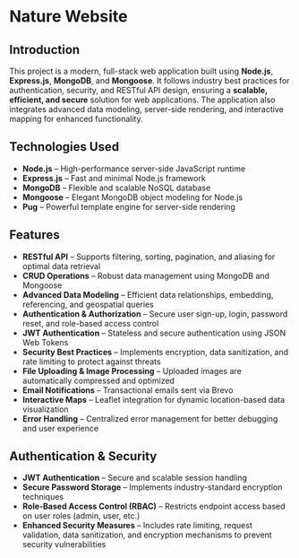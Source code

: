 # **Nature Website**

## **Introduction**

This project is a modern, full-stack web application built using **Node.js**, **Express.js**, **MongoDB**, and **Mongoose**. It follows industry best practices for authentication, security, and RESTful API design, ensuring a **scalable, efficient, and secure** solution for web applications. The application also integrates advanced data modeling, server-side rendering, and interactive mapping for enhanced functionality.

## **Technologies Used**

- **Node.js** – High-performance server-side JavaScript runtime
- **Express.js** – Fast and minimal Node.js framework
- **MongoDB** – Flexible and scalable NoSQL database
- **Mongoose** – Elegant MongoDB object modeling for Node.js
- **Pug** – Powerful template engine for server-side rendering

## **Features**

- **RESTful API** – Supports filtering, sorting, pagination, and aliasing for optimal data retrieval
- **CRUD Operations** – Robust data management using MongoDB and Mongoose
- **Advanced Data Modeling** – Efficient data relationships, embedding, referencing, and geospatial queries
- **Authentication & Authorization** – Secure user sign-up, login, password reset, and role-based access control
- **JWT Authentication** – Stateless and secure authentication using JSON Web Tokens
- **Security Best Practices** – Implements encryption, data sanitization, and rate limiting to protect against threats
- **File Uploading & Image Processing** – Uploaded images are automatically compressed and optimized
- **Email Notifications** – Transactional emails sent via Brevo
- **Interactive Maps** – Leaflet integration for dynamic location-based data visualization
- **Error Handling** – Centralized error management for better debugging and user experience

## **Authentication & Security**

- **JWT Authentication** – Secure and scalable session handling
- **Secure Password Storage** – Implements industry-standard encryption techniques
- **Role-Based Access Control (RBAC)** – Restricts endpoint access based on user roles (admin, user, etc.)
- **Enhanced Security Measures** – Includes rate limiting, request validation, data sanitization, and encryption mechanisms to prevent security vulnerabilities
